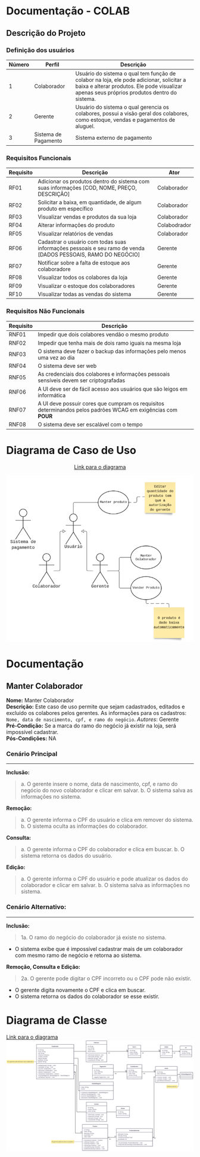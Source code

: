 # Documentação - COLAB

## Descrição do Projeto

### Definição dos usuários

| Número | Perfil | Descrição |
| ---------- | ------- | ------|
| 1 | Colaborador | Usuário do sistema o qual tem função de colabor na loja, ele pode adicionar, solicitar a baixa e alterar produtos. Ele pode visualizar apenas seus próprios produtos dentro do sistema. |
| 2 | Gerente | Usuário do sistema o qual gerencia os colabores, possui a visão geral dos colabores, como estoque, vendas e pagamentos de aluguel.|
| 3 | Sistema de Pagamento | Sistema externo de pagamento |

### Requisitos Funcionais
| Requisito | Descrição | Ator |
| - | - | - |
| RF01 | Adicionar os produtos dentro do sistema com suas informações [COD, NOME, PREÇO, DESCRIÇÃO] | Colaborador |
| RF02 | Solicitar a baixa, em quantidade, de algum produto em específico | Colaborador |
| RF03 | Visualizar vendas e produtos da sua loja | Colaborador |
| RF04 | Alterar informações do produto | Colabodrador |
| RF05 | Visualizar relatórios de vendas | Colaborador |
| RF06 | Cadastrar o usuário com todas suas informações pessoais e seu ramo de venda [DADOS PESSOAIS, RAMO DO NEGÓCIO] | Gerente |
| RF07 | Notificar sobre a falta de estoque aos colaboradore| Gerente |
| RF08 | Visualizar todos os colabores da loja | Gerente |
| RF09 | Visualizar o estoque dos colaboradores | Gerente |
| RF10 | Visualizar todas as vendas do sistema | Gerente |

### Requisitos Não Funcionais
| Requisito | Descrição |
| - | - |
| RNF01 | Impedir que dois colabores vendão o mesmo produto |
| RNF02 | Impedir que tenha mais de dois ramo iguais na mesma loja |
| RNF03 | O sistema deve fazer o backup das informações pelo menos uma vez ao dia |
| RNF04 | O sistema deve ser web |
| RNF05 | As credenciais dos colabores e informações pessoais sensíveis devem ser criptografadas |
| RNF06 | A UI deve ser de fácil acesso aos usuários que são leigos em informática|
| RNF07 | A UI deve possuir cores que cumpram os requisitos determinandos pelos padrões WCAG em exigências com **POUR** |
| RNF08 | O sistema deve ser escalável com o tempo |

# Diagrama de Caso de Uso

<center>

[Link para o diagrama](https://lucid.app/lucidchart/22ee5153-410f-48be-9e4b-42a95e3f0678/edit?invitationId=inv_d4deb7ed-0afc-4be2-b5cc-7448a8a57ab8&page=0_0#)

</center>

![alt text](assets/imgs/DiagramaCasoDeUso.png)

# Documentação

## Manter Colaborador
**Nome:** Manter Colaborador <br>
**Descrição:** Este caso de uso permite que sejam cadastrados, editados e excluído os colabores pelos gerentes. As informações para os cadastros: `Nome, data de nascimento, cpf, e ramo do negócio`. _Autores_: Gerente<br>
**Pré-Condição:** Se a marca do ramo do negócio já existir na loja, será impossível cadastrar. <br>
**Pós-Condições:** NA

### Cenário Principal
***

**Inclusão:** 
> a. O gerente insere o nome, data de nascimento, cpf, e ramo do negócio do novo colaborador e clicar em salvar.
> b. O sistema salva as informações no sistema. 

**Remoção:** 
> a. O gerente informa o CPF do usuário e clica em remover do sistema.
> b. O sistema oculta as informações do colaborador.

**Consulta:**
> a. O gerente informa o CPF do colaborador e clica em buscar.
> b. O sistema retorna os dados do usuário.

**Edição:**
> a. O gerente informa o CPF do usuário e pode atualizar os dados do colaborador e clicar em salvar.
> b. O sistema salva as informações no sistema.

### Cenário Alternativo:

***
**Inclusão:**
> 1a. O ramo do negócio do colaborador já existe no sistema.
*  O sistema exibe que é impossível cadastrar mais de um colaborador com mesmo ramo de negócio e retorna ao sistema.

**Remoção, Consulta e Edição:**
> 2a. O gerente pode digitar o CPF incorreto ou o CPF pode não existir.
* O gerente digita novamente o CPF e clica em buscar.
* O sistema retorna os dados do colaborador se esse existir.

# Diagrama de Classe
[Link para o diagrama](https://www.mermaidchart.com/app/projects/3cde62cd-3fc5-4d64-b104-0c87dd45da43/diagrams/7f0bf741-e512-4aac-ae58-309fbfce472d/version/v0.1/edit)
![alt_text](assets/imgs/DiagramaOO.png)

